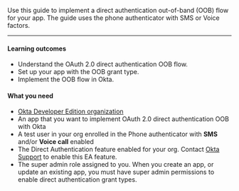 <ApiLifecycle access="ie" />

Use this guide to implement a direct authentication out-of-band (OOB) flow for your app. The guide uses the phone authenticator with SMS or Voice factors.

---

#### Learning outcomes

* Understand the OAuth 2.0 direct authentication OOB flow.
* Set up your app with the OOB grant type.
* Implement the OOB flow in Okta.

#### What you need

* [Okta Developer Edition organization](https://developer.okta.com/signup)
* An app that you want to implement OAuth 2.0 direct authentication OOB with Okta
* A test user in your org enrolled in the Phone authenticator with **SMS** and/or **Voice call** enabled
* The Direct Authentication feature enabled for your org. Contact [Okta Support](https://support.okta.com) to enable this EA feature.
* The super admin role assigned to you. When you create an app, or update an existing app, you must have super admin permissions to enable direct authentication grant types.

<ApiAmProdWarning />
